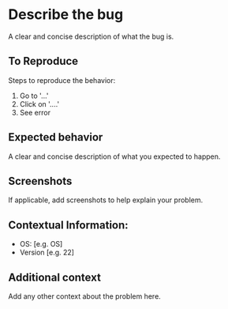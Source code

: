 # Describe the bug

A clear and concise description of what the bug is.

## To Reproduce

Steps to reproduce the behavior:
1. Go to '...'
2. Click on '....'
3. See error

## Expected behavior

A clear and concise description of what you expected to happen.

## Screenshots

If applicable, add screenshots to help explain your problem.

## Contextual Information:

- OS: [e.g. OS]
- Version [e.g. 22]

## Additional context

Add any other context about the problem here.